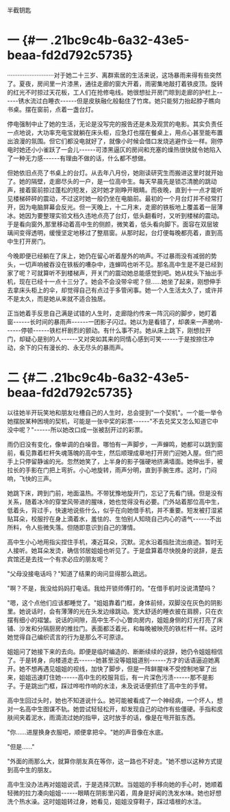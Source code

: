半截钥匙

# 一 {#一 .21bc9c4b-6a32-43e5-beaa-fd2d792c5735}

···························对于她二十三岁、离群索居的生活来说，这场暴雨来得有些突然了。夏夜，房间里一片漆黑，通往走廊的窗大开着，雨密集地敲打着铁皮顶。旋转的红光不时掠过天花板，工人们在抢修电线。她很想扯开房门晾到走廊的护栏上------锈水流过白睡衣------但是皮肤融化般黏住了竹席。她只能努力抬起脖子瞧向书桌。摆在窗前，点着一盏台灯。

停电强制中止了她的生活，无论是没写完的报告还是未及观赏的电影。其实负责任一点地说，大功率充电宝就躺在床头柜，应急灯也摆在餐桌上，用点心甚至能布置出浪漫的氛围。但它们都没电就好了，就像小时候会借口发烧逃避作业一样。刚停电时她还小小雀跃了一会儿------可漆黑逼仄的房间和充塞的燥热很快就令她陷入了一种无力感------有理由不做的话，什么都不想做。

但她依旧点亮了书桌上的台灯。从去年八月份，她刚读研究生而搬进这里时就开始了。她的隔壁，走廊尽头的一户，是一位高中生。每天早晨先是锁芯清脆的跳动声，接着窗前掠过蓬松的短发，这时她才刚睁开眼睛。而夜晚，直到十一点才能听见楼梯砰砰的震动，不过这时她一般仍坐在电脑前。最初的一个月台灯并不经常打开，因为电脑屏幕会反光。但一天晚上，十二月末，走廊的铁板地上覆盖着一层薄冰。她因为要整理实验文档久违地点亮了台灯，低头翻看时，又听到楼梯的震动。于是看向窗外,那里移动着高中生的侧颜，微笑着，低头看向脚下。面容在双层玻璃间变得透明，缓慢坚定地移过了整扇窗。从那时起，台灯便每晚都亮着，直到高中生打开房门。

今晚即便已经躺在了床上，她仍在留心听着屋外的响声。不过暴雨没有减弱的势头，一切声响被吞没在铁板的嘈杂中，连蝉鸣也听不见。那名高中生是不是已经到家了呢？可就算听不到楼梯声，开关门的震动她总能感觉到吧。她从枕头下抽出手机，现在已经十一点十三分了。她会不会没带伞呢？但......她坐了起来，刚想伸手去拿床头柜上的伞，却觉得自己有点过于多管闲事。她一个人生活太久了，或许并不是太久，而是她从来就不适合独居。

正当她着手反思自己满是试错的人生时，走廊隐约传来一阵沉闷的脚步，她盯着窗------长时间的暴雨声------一团影子闪过。她以为是看错了，却袭来一声脆响------停顿------铁栏杆剧烈的颤动。有什么事不对。她从床上跳下，刚想拉开门，却疑心是别的人------又对突如其来的同情心感到可笑------于是按捺住冲动，余下的只有漫长的、永无尽头的暴雨声。

# 二 {#二 .21bc9c4b-6a32-43e5-beaa-fd2d792c5735}

以往她半开玩笑地和朋友吐槽自己的人生时，总会提到"一个契机"。一个能一举令她摆脱某种困境的契机，可能是一张中奖的彩票------"不去兑奖又怎么知道它中没中呢？"------所以她改口成一张被刮开过的彩票。

雨仍旧没有变化，像单调的白噪音。哪怕有一声脚步，一声蝉鸣，她都可以跳到窗前，看见靠着栏杆失魂落魄的高中生，然后顺理成章地打开房门迎她入屋。但门把手上只停留静谧的光。忽然她笑了，上半身的影子强硬地挤满墙面。她伸出手，被拉长的手影在门把上弯折。小心地旋转，雨声分明，直到手腕生疼。这时，门闷响，飞快的三声。

她跳下床，跨到门前，地面温热。不带犹豫地旋开门，忘记了先看门镜。但是没有关系，随着冰冷的穿堂风带进的腥味，她也觉得没有必要。门外站着那位高中生，低着头，背过手，快速地说些什么，似乎在向她借手机，并不重要。短发被打湿紧贴耳朵，校服拧在身上滴着水，羞怯的、生怕别人知晓自己内心的语气------不出所料，令人些微失落。但随即意识到自己的薄情。

高中生小心地用指尖捏住手机，凑近耳朵，沉默。泥水沿着指肚流出痕迹。暂时无人接听。她耳朵发烫，确信邻居姐姐也听见了。于是盘算着尽快脱身的说辞，是去宾馆还是去找一个有求必应的朋友呢？

"父母没接电话吗？"知道了结果的询问显得那么疏远。

"啊？不是，我没给妈妈打电话。我给开锁师傅打的。"在借手机时没说清楚吗？

"嗯，这个点他们应该都睡觉了。"姐姐靠着门框，身体前倾，双脚没在灰色的阴影里。她说话时，会有薄薄的光在头发边缘跳动。宽大舒适的睡衣披在肩膀，只在衣摆有细小的褶皱。说话的间隙，高中生不小心瞥向房内，姐姐身侧的灯光打亮了床铺、沙发和分隔厨房的推拉门。表面都泛着光，和每晚被映亮的铁栏杆一样。这时她觉得自己编织谎言的行为是那么不可原谅。

姐姐问了她接下来的去向。即便是临时编造的、断断续续的说辞，她仍令姐姐相信了。于是转身，向楼道走去------她甚至没等姐姐道别------方才的话语逼迫她离开。她不想再遇见姐姐的视线，加快了脚步，但是一阵鲜腥味不受控制地窜了出来，姐姐迅速盯住她------高中生的校服背后，有一片深色污渍------那不是影子。于是跳出门框，踩过哗啦作响的水洼，未及说话便抓住了高中生的手臂。

高中生回过头时，她也不知道说什么。她可能被看成了一个神经病，一个坏人，想对一名高中生图谋不轨。她尝试轻轻松开，却发现自己的动作有些僵硬。手指和皮肤间夹着泥水，雨滴流过她的指甲，这时放手的话，像是在甩开脏东西。

"你......进屋换身衣服吧，顺便拿把伞。"她的声音像在水底。

"但是......"

"外面的雨那么大，就算你朋友真在等你，这一路也不好走。"她不想以这种方式提到高中生的朋友。

高中生没办法再对姐姐说谎，于是选择沉默。当姐姐的手移向她的手心时，她顺着轻微的拉力凑向姐姐------眼睛在阴影里闪着，周身是好闻的洗发水味。她也好想洗个热水澡。这时姐姐转过身，她看见，姐姐没穿鞋子，踩过墙根的水洼。
